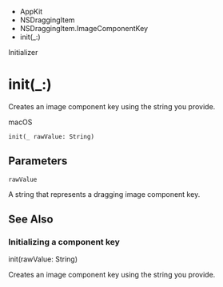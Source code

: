 

- AppKit
- NSDraggingItem
- NSDraggingItem.ImageComponentKey
-  init(\_:) 

Initializer

# init(\_:)

Creates an image component key using the string you provide.

macOS

``` source
init(_ rawValue: String)
```

## Parameters 

`rawValue`  

A string that represents a dragging image component key.

## See Also

### Initializing a component key

init(rawValue: String)

Creates an image component key using the string you provide.

